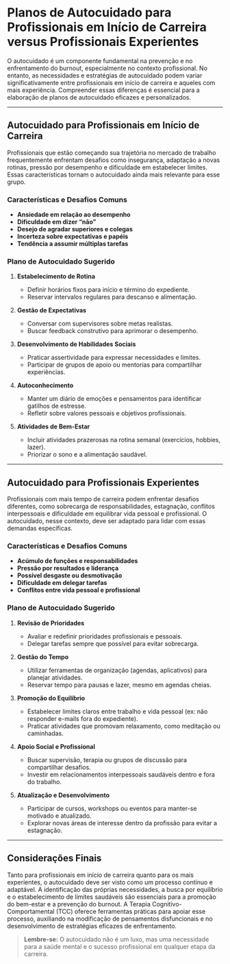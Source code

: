 # Planos de Autocuidado para Profissionais em Início de Carreira versus Profissionais Experientes

O autocuidado é um componente fundamental na prevenção e no enfrentamento do burnout, especialmente no contexto profissional. No entanto, as necessidades e estratégias de autocuidado podem variar significativamente entre profissionais em início de carreira e aqueles com mais experiência. Compreender essas diferenças é essencial para a elaboração de planos de autocuidado eficazes e personalizados.

---

## Autocuidado para Profissionais em Início de Carreira

Profissionais que estão começando sua trajetória no mercado de trabalho frequentemente enfrentam desafios como insegurança, adaptação a novas rotinas, pressão por desempenho e dificuldade em estabelecer limites. Essas características tornam o autocuidado ainda mais relevante para esse grupo.

### Características e Desafios Comuns

- **Ansiedade em relação ao desempenho**
- **Dificuldade em dizer “não”**
- **Desejo de agradar superiores e colegas**
- **Incerteza sobre expectativas e papéis**
- **Tendência a assumir múltiplas tarefas**

### Plano de Autocuidado Sugerido

1. **Estabelecimento de Rotina**
   - Definir horários fixos para início e término do expediente.
   - Reservar intervalos regulares para descanso e alimentação.

2. **Gestão de Expectativas**
   - Conversar com supervisores sobre metas realistas.
   - Buscar feedback construtivo para aprimorar o desempenho.

3. **Desenvolvimento de Habilidades Sociais**
   - Praticar assertividade para expressar necessidades e limites.
   - Participar de grupos de apoio ou mentorias para compartilhar experiências.

4. **Autoconhecimento**
   - Manter um diário de emoções e pensamentos para identificar gatilhos de estresse.
   - Refletir sobre valores pessoais e objetivos profissionais.

5. **Atividades de Bem-Estar**
   - Incluir atividades prazerosas na rotina semanal (exercícios, hobbies, lazer).
   - Priorizar o sono e a alimentação saudável.

---

## Autocuidado para Profissionais Experientes

Profissionais com mais tempo de carreira podem enfrentar desafios diferentes, como sobrecarga de responsabilidades, estagnação, conflitos interpessoais e dificuldade em equilibrar vida pessoal e profissional. O autocuidado, nesse contexto, deve ser adaptado para lidar com essas demandas específicas.

### Características e Desafios Comuns

- **Acúmulo de funções e responsabilidades**
- **Pressão por resultados e liderança**
- **Possível desgaste ou desmotivação**
- **Dificuldade em delegar tarefas**
- **Conflitos entre vida pessoal e profissional**

### Plano de Autocuidado Sugerido

1. **Revisão de Prioridades**
   - Avaliar e redefinir prioridades profissionais e pessoais.
   - Delegar tarefas sempre que possível para evitar sobrecarga.

2. **Gestão do Tempo**
   - Utilizar ferramentas de organização (agendas, aplicativos) para planejar atividades.
   - Reservar tempo para pausas e lazer, mesmo em agendas cheias.

3. **Promoção do Equilíbrio**
   - Estabelecer limites claros entre trabalho e vida pessoal (ex: não responder e-mails fora do expediente).
   - Praticar atividades que promovam relaxamento, como meditação ou caminhadas.

4. **Apoio Social e Profissional**
   - Buscar supervisão, terapia ou grupos de discussão para compartilhar desafios.
   - Investir em relacionamentos interpessoais saudáveis dentro e fora do trabalho.

5. **Atualização e Desenvolvimento**
   - Participar de cursos, workshops ou eventos para manter-se motivado e atualizado.
   - Explorar novas áreas de interesse dentro da profissão para evitar a estagnação.

---

## Considerações Finais

Tanto para profissionais em início de carreira quanto para os mais experientes, o autocuidado deve ser visto como um processo contínuo e adaptável. A identificação das próprias necessidades, a busca por equilíbrio e o estabelecimento de limites saudáveis são essenciais para a promoção do bem-estar e a prevenção do burnout. A Terapia Cognitivo-Comportamental (TCC) oferece ferramentas práticas para apoiar esse processo, auxiliando na modificação de pensamentos disfuncionais e no desenvolvimento de estratégias eficazes de enfrentamento.

> **Lembre-se:** O autocuidado não é um luxo, mas uma necessidade para a saúde mental e o sucesso profissional em qualquer etapa da carreira.